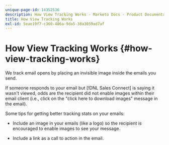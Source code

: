 ```yaml
---
unique-page-id: 14352536
description: How View Tracking Works - Marketo Docs - Product Documentation
title: How View Tracking Works
exl-id: 5eae19f7-c360-486a-9da5-38a3059ad7af
---
```

# How View Tracking Works {#how-view-tracking-works}

We track email opens by placing an invisible image inside the emails you send.

If someone responds to your email but [!DNL Sales Connect] is saying it wasn't viewed, odds are the recipient did not enable images within their email client (i.e., click on the "click here to download images" message in the email).

Some tips for getting better tracking stats on your emails:

* Include an image in your emails (like a logo) so the recipient is encouraged to enable images to see your message.

* Include a link as a call to action in the email.
